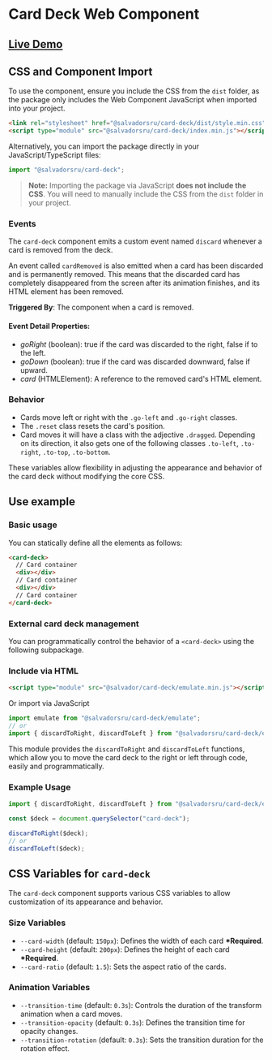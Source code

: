 # Card Deck Web Component

## [Live Demo](https://swipeable-card-deck.vercel.app/)

## CSS and Component Import

To use the component, ensure you include the CSS from the `dist` folder, as the package only includes the Web Component JavaScript when imported into your project.

```html
<link rel="stylesheet" href="@salvadorsru/card-deck/dist/style.min.css" />
<script type="module" src="@salvadorsru/card-deck/index.min.js"></script>
```

Alternatively, you can import the package directly in your JavaScript/TypeScript files:

```javascript
import "@salvadorsru/card-deck";
```

> **Note:** Importing the package via JavaScript **does not include the CSS**. You will need to manually include the CSS from the `dist` folder in your project.

### Events

The `card-deck` component emits a custom event named `discard` whenever a card is removed from the deck.

An event called `cardRemoved` is also emitted when a card has been discarded and is permanently removed.
This means that the discarded card has completely disappeared from the screen after its animation finishes,
and its HTML element has been removed.

**Triggered By**: The <card-deck> component when a card is removed.

#### Event Detail Properties:

- _goRight_ (boolean): true if the card was discarded to the right, false if to the left.
- _goDown_ (boolean): true if the card was discarded downward, false if upward.
- _card_ (HTMLElement): A reference to the removed card's HTML element.

### Behavior

- Cards move left or right with the `.go-left` and `.go-right` classes.
- The `.reset` class resets the card's position.
- Card moves it will have a class with the adjective `.dragged`. Depending on its direction, it also gets one of the following classes `.to-left`, `.to-right`, `.to-top`, `.to-bottom`.

These variables allow flexibility in adjusting the appearance and behavior of the card deck without modifying the core CSS.

## Use example

### Basic usage

You can statically define all the elements as follows:

```html
<card-deck>
  // Card container
  <div></div>
  // Card container
  <div></div>
  // Card container
</card-deck>
```

### External card deck management

You can programmatically control the behavior of a `<card-deck>` using the following subpackage.

### Include via HTML

```html
<script type="module" src="@salvador/card-deck/emulate.min.js"></script>
```

Or import via JavaScript

```javascript
import emulate from "@salvadorsru/card-deck/emulate";
// or
import { discardToRight, discardToLeft } from "@salvadorsru/card-deck/emulate";
```

This module provides the `discardToRight` and `discardToLeft` functions,
which allow you to move the card deck to the right or left through code, easily and programmatically.

### Example Usage

```javascript
import { discardToRight, discardToLeft } from "@salvadorsru/card-deck/emulate";

const $deck = document.querySelector("card-deck");

discardToRight($deck);
// or
discardToLeft($deck);
```

## CSS Variables for `card-deck`

The `card-deck` component supports various CSS variables to allow customization of its appearance and behavior.

### Size Variables

- `--card-width` (default: `150px`): Defines the width of each card **\*Required**.
- `--card-height` (default: `200px`): Defines the height of each card **\*Required**.
- `--card-ratio` (default: `1.5`): Sets the aspect ratio of the cards.

### Animation Variables

- `--transition-time` (default: `0.3s`): Controls the duration of the transform animation when a card moves.
- `--transition-opacity` (default: `0.3s`): Defines the transition time for opacity changes.
- `--transition-rotation` (default: `0.3s`): Sets the transition duration for the rotation effect.
